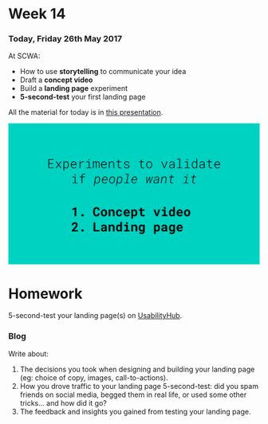# Week 14

### Today, Friday 26th May 2017

At SCWA:

* How to use **storytelling** to communicate your idea
* Draft a **concept video**
* Build a **landing page** experiment 
* **5-second-test** your first landing page

All the material for today is in [this presentation](https://docs.google.com/presentation/d/1_Hf0szhOARy11sv2Wl21BUjUEFUekk2MS6ewkdvWkpg/edit?usp=sharing).

[![](assets/experiments.png)](https://docs.google.com/presentation/d/1_Hf0szhOARy11sv2Wl21BUjUEFUekk2MS6ewkdvWkpg/edit?usp=sharing)

# Homework

5-second-test your landing page(s) on [UsabilityHub](https://usabilityhub.com/five-second-test).

### Blog

Write about:

1. The decisions you took when designing and building your landing page (eg: choice of copy, images, call-to-actions). 
2. How you drove traffic to your landing page 5-second-test: did you spam friends on social media, begged them in real life, or used some other tricks... and how did it go?
3. The feedback and insights you gained from testing your landing page.